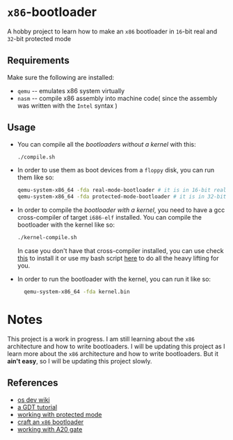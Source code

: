 # `x86`-bootloader

A hobby project to learn how to make an `x86` bootloader in `16`-bit real and `32`-bit protected mode

## Requirements

Make sure the following are installed:

- `qemu` -- emulates x86 system virtually
- `nasm` -- compile x86 assembly into machine code( since the assembly was written with the `Intel` syntax )

## Usage

- You can compile all the _bootloaders without a kernel_ with this:

  ```sh
  ./compile.sh
  ```

- In order to use them as boot devices from a `floppy` disk, you can run them like so:

  ```sh
  qemu-system-x86_64 -fda real-mode-bootloader # it is in 16-bit real mode
  qemu-system-x86_64 -fda protected-mode-bootloader # it is in 32-bit protected mode
  ```

- In order to compile the _bootloader with a kernel_, you need to have a gcc cross-compiler of target `i686-elf` installed. You can compile the bootloader with the kernel like so:

  ```sh
  ./kernel-compile.sh
  ```

  In case you don't have that cross-compiler installed, you can use check [this](https://wiki.osdev.org/GCC_Cross-Compiler) to install it or use my bash script [here](https://github.com/winterrdog/build-gcc-cross-compiler) to do all the heavy lifting for you.

- In order to run the bootloader with the kernel, you can run it like so:

  ```sh
    qemu-system-x86_64 -fda kernel.bin
  ```

# Notes

This project is a work in progress. I am still learning about the `x86` architecture and how to write bootloaders. I will be updating this project as I learn more about the `x86` architecture and how to write bootloaders. But it **ain't easy**, so I will be updating this project slowly.

## References

- [os dev wiki](https://wiki.osdev.org/GDT)
- [a GDT tutorial](https://wiki.osdev.org/GDT_Tutorial)
- [working with protected mode](http://www.osdever.net/tutorials/view/the-world-of-protected-mode)
- [craft an `x86` bootloader](http://3zanders.co.uk/2017/10/16/writing-a-bootloader1/)
- [working with A20 gate](https://wiki.osdev.org/A20_Line)
